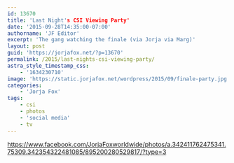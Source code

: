 ```yaml
---
id: 13670
title: 'Last Night's CSI Viewing Party'
date: '2015-09-28T14:35:00-07:00'
authorname: 'JF Editor'
excerpt: 'The gang watching the finale (via Jorja via Marg)'
layout: post
guid: 'https://jorjafox.net/?p=13670'
permalink: /2015/last-nights-csi-viewing-party/
astra_style_timestamp_css:
    - '1634230710'
image: 'https://static.jorjafox.net/wordpress/2015/09/finale-party.jpg'
categories:
    - 'Jorja Fox'
tags:
    - csi
    - photos
    - 'social media'
    - tv
---
```


https://www.facebook.com/JorjaFoxworldwide/photos/a.342411762475341.75309.342354322481085/895200280529817/?type=3
